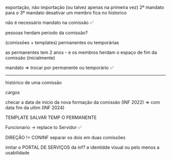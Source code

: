 exportação, não importação (ou talvez apenas na primeira vez)
2º mandato para o 3º mandato
desativar um membro fica no historico

não é necessário mandato na comissão ✅

pessoas herdam periodo da comissão?

(comissões + templates) permanentes ou temporárias

as permanentes tem 2 anos - e os membros herdam o espaço de fim da comissão (inicialmente)

mandato => trocar por permanente ou temporário ✅

---

histórico de uma comissão

cargos

checar a data de inicio da nova formação da comissão (INF 2022) => com data fim da ultim (INF 2024)

TEMPLATE SALVAR TEMP O PERMANENTE

Funcionario -> replace to Servidor ✅

DIREÇÃO != CONINF separar os dois em duas comissões

imitar o PORTAL DE SERVIÇOS da inf? a identidde visual ou pelo menos a usabilidade

